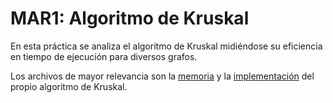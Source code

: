 # MAR1: Algoritmo de Kruskal
En esta práctica se analiza el algoritmo de Kruskal midiéndose su eficiencia en tiempo de ejecución para diversos grafos.

Los archivos de mayor relevancia son la [memoria](Entregable/Memoria.pdf) y la [implementación](Entregable/Kruskal.cpp) del propio algoritmo de Kruskal.
